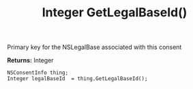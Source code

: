 ﻿---
uid: crmscript_ref_NSConsentInfo_GetLegalBaseId
title: Integer GetLegalBaseId()
intellisense: NSConsentInfo.GetLegalBaseId
keywords: NSConsentInfo, GetLegalBaseId
so.topic: reference
---

Primary key for the NSLegalBase associated with this consent

**Returns:** Integer


```crmscript
NSConsentInfo thing;
Integer legalBaseId  = thing.GetLegalBaseId();
```


